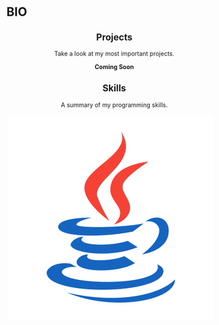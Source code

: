 # BIO

<h2 align="center">Projects</h2>
<p align="center">Take a look at my most important projects.</p>
<p align="center"><b>Coming Soon</b></p>

<h2 align="center">Skills</h2>
<p align="center">A summary of my programming skills.</p>

<img align="center">
<img src='https://raw.githubusercontent.com/Nukecraft5419/Nukecraft5419/master/skills/java.png'/>
</p>